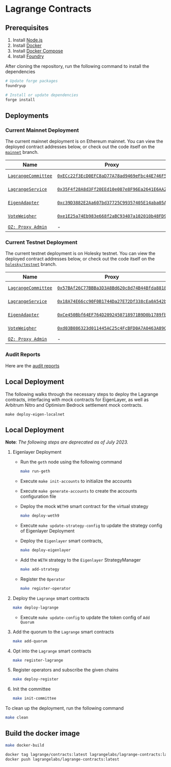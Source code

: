 # Lagrange Contracts

## Prerequisites

1. Install [Node.js](https://nodejs.org/en/download/)
2. Install [Docker](https://docs.docker.com/get-docker/)
3. Install [Docker Compose](https://docs.docker.com/compose/install/)
4. Install [Foundry](https://book.getfoundry.sh/getting-started/installation)

After cloning the repository, run the following command to install the dependencies

```bash
# Update forge packages
foundryup

# Install or update dependencies
forge install
```

## Deployments

### Current Mainnet Deployment

The current mainnet deployment is on Ethereum mainnet. You can view the deployed contract addresses below, or check out the code itself on the [`mainnet`](https://github.com/Lagrange-Labs/lagrange-contracts/tree/mainnet) branch.

| Name                                                                                                                                                              | Proxy                                                                                                                   | Implementation                                                                             | Notes                                                                                                                                                |
| ----------------------------------------------------------------------------------------------------------------------------------------------------------------- | ----------------------------------------------------------------------------------------------------------------------- | ------------------------------------------------------------------------------------------ | ---------------------------------------------------------------------------------------------------------------------------------------------------- |
| [`LagrangeCommittee`](https://github.com/Lagrange-Labs/lagrange-contracts/blob/220929d1d0582aa14b9422d8398487050da72e49/contracts/protocol/LagrangeCommittee.sol) | [`0xECc22f3EcD0EFC8aD77A78ad9469eFbc44E746F5`](https://etherscan.io/address/0xECc22f3EcD0EFC8aD77A78ad9469eFbc44E746F5) | [`0x6934...0854`](https://etherscan.io/address/0x69347e29480949995B6F527D7ac24225D66b0854) | Proxy: [`TUP@4.7.1`](https://github.com/OpenZeppelin/openzeppelin-contracts/blob/v4.7.1/contracts/proxy/transparent/TransparentUpgradeableProxy.sol) |
| [`LagrangeService`](https://github.com/Lagrange-Labs/lagrange-contracts/blob/220929d1d0582aa14b9422d8398487050da72e49/contracts/protocol/LagrangeService.sol)     | [`0x35F4f28A8d3Ff20EEd10e087e8F96Ea2641E6AA2`](https://etherscan.io/address/0x35F4f28A8d3Ff20EEd10e087e8F96Ea2641E6AA2) | [`0x9bfd...0659`](https://etherscan.io/address/0x9bfd992F5886f126ddB2539555064A0d1C040659) | Proxy: [`TUP@4.7.1`](https://github.com/OpenZeppelin/openzeppelin-contracts/blob/v4.7.1/contracts/proxy/transparent/TransparentUpgradeableProxy.sol) |
| [`EigenAdapter`](https://github.com/Lagrange-Labs/lagrange-contracts/blob/220929d1d0582aa14b9422d8398487050da72e49/contracts/library/StakeManager.sol)            | [`0xc39D3882E2Aa607bd37725C99357405E14aba05A`](https://etherscan.io/address/0xc39D3882E2Aa607bd37725C99357405E14aba05A) | [`0xb58c...e133`](https://etherscan.io/address/0xb58c233ba70bEC4c3E49D9438921E5a1Ec91e133) | Proxy: [`TUP@4.7.1`](https://github.com/OpenZeppelin/openzeppelin-contracts/blob/v4.7.1/contracts/proxy/transparent/TransparentUpgradeableProxy.sol) |
| [`VoteWeigher`](https://github.com/Lagrange-Labs/lagrange-contracts/blob/220929d1d0582aa14b9422d8398487050da72e49/contracts/protocol/VoteWeigher.sol)             | [`0xe1E25a74Eb983e668f2aBC93407a102010b48FD9`](https://etherscan.io/address/0xe1E25a74Eb983e668f2aBC93407a102010b48FD9) | [`0x7360...Fb22`](https://etherscan.io/address/0x736041228AF67631d4d390D5ADB5358e3730Fb22) | Proxy: [`TUP@4.7.1`](https://github.com/OpenZeppelin/openzeppelin-contracts/blob/v4.7.1/contracts/proxy/transparent/TransparentUpgradeableProxy.sol) |
| [`OZ: Proxy Admin`](https://github.com/OpenZeppelin/openzeppelin-contracts/blob/v4.7.1/contracts/proxy/transparent/ProxyAdmin.sol)                                | -                                                                                                                       | [`0x7F11...845f`](https://etherscan.io/address/0x7F1130BC34a9633A202767B461772eCd953A845f) |                                                                                                                                                      |

### Current Testnet Deployment

The current testnet deployment is on Holesky testnet. You can view the deployed contract addresses below, or check out the code itself on the [`holesky/testnet`](https://github.com/Lagrange-Labs/lagrange-contracts/tree/holesky/testnet) branch.

| Name                                                                                                                                     | Proxy                                                                                                                           | Implementation                                                                                     | Notes                                                                                                                                                |
| ---------------------------------------------------------------------------------------------------------------------------------------- | ------------------------------------------------------------------------------------------------------------------------------- | -------------------------------------------------------------------------------------------------- | ---------------------------------------------------------------------------------------------------------------------------------------------------- |
| [`LagrangeCommittee`](https://github.com/Lagrange-Labs/lagrange-contracts/blob/holesky/testnet/contracts/protocol/LagrangeCommittee.sol) | [`0x57BAf26C77BBBa3D3A8Bd620c8d74B44Bfda8818`](https://holesky.etherscan.io/address/0x57BAf26C77BBBa3D3A8Bd620c8d74B44Bfda8818) | [`0xb0c7...87A5`](https://holesky.etherscan.io/address/0xb0c7b37c84169352f8b8808f20Ad549BF03387A5) | Proxy: [`TUP@4.7.1`](https://github.com/OpenZeppelin/openzeppelin-contracts/blob/v4.7.1/contracts/proxy/transparent/TransparentUpgradeableProxy.sol) |
| [`LagrangeService`](https://github.com/Lagrange-Labs/lagrange-contracts/blob/holesky/testnet/contracts/protocol/LagrangeService.sol)     | [`0x18A74E66cc90F0B1744Da27E72Df338cEa0A542b`](https://holesky.etherscan.io/address/0x18A74E66cc90F0B1744Da27E72Df338cEa0A542b) | [`0xDB83...2FF3`](https://holesky.etherscan.io/address/0xDB83CA0E993b61eE6d9dE5ebF41d3e64807D2FF3) | Proxy: [`TUP@4.7.1`](https://github.com/OpenZeppelin/openzeppelin-contracts/blob/v4.7.1/contracts/proxy/transparent/TransparentUpgradeableProxy.sol) |
| [`EigenAdapter`](https://github.com/Lagrange-Labs/lagrange-contracts/blob/holesky/testnet/contracts/library/StakeManager.sol)            | [`0xCe450Bbf64EF764D2092450718971B9D0b1789fb`](https://holesky.etherscan.io/address/0xCe450Bbf64EF764D2092450718971B9D0b1789fb) | [`0xBF24...ec8c`](https://holesky.etherscan.io/address/0xBF24691071edBCA48AD6bcC59c9A17886294ec8c) | Proxy: [`TUP@4.7.1`](https://github.com/OpenZeppelin/openzeppelin-contracts/blob/v4.7.1/contracts/proxy/transparent/TransparentUpgradeableProxy.sol) |
| [`VoteWeigher`](https://github.com/Lagrange-Labs/lagrange-contracts/blob/holesky/testnet/contracts/protocol/VoteWeigher.sol)             | [`0xd03B086323d011445AC25c4FcBFD0A7A0463A89C`](https://holesky.etherscan.io/address/0xd03B086323d011445AC25c4FcBFD0A7A0463A89C) | [`0x4f00...c618`](https://holesky.etherscan.io/address/0x4f00C996E2a32fE8D1100c89594041E73DF7c618) | Proxy: [`TUP@4.7.1`](https://github.com/OpenZeppelin/openzeppelin-contracts/blob/v4.7.1/contracts/proxy/transparent/TransparentUpgradeableProxy.sol) |
| [`OZ: Proxy Admin`](https://github.com/OpenZeppelin/openzeppelin-contracts/blob/v4.7.1/contracts/proxy/transparent/ProxyAdmin.sol)       | -                                                                                                                               | [`0x5c70...0F70`](https://holesky.etherscan.io/address/0x5c7029658bB7223774220f85117bC52813C40F70) |                                                                                                                                                      |

### Audit Reports

Here are the [audit reports](./audits/)

## Local Deployment

The following walks through the necessary steps to deploy the Lagrange contracts, interfacing with mock contracts for EigenLayer, as well as Arbitrum Nitro and Optimism Bedrock settlement mock contracts.

```
make deploy-eigen-localnet
```

## Local Deployment

**Note**: _The following steps are deprecated as of July 2023._

1. Eigenlayer Deployment

   - Run the `geth` node using the following command

     ```bash
     make run-geth
     ```

   - Execute `make init-accounts` to initialize the accounts
   - Execute `make generate-accounts` to create the accounts configuration file
   - Deploy the mock `WETH9` smart contract for the virtual strategy

     ```bash
     make deploy-weth9
     ```

   - Execute `make update-strategy-config` to update the strategy config of Eigenlayer Deployment

   - Deploy the `Eigenlayer` smart contracts,

     ```bash
     make deploy-eigenlayer
     ```

   - Add the `WETH` strategy to the `Eigenlayer` StrategyManager

     ```bash
     make add-strategy
     ```

   - Register the `Operator`

     ```bash
     make register-operator
     ```

2. Deploy the `Lagrange` smart contracts

   ```bash
   make deploy-lagrange
   ```

   - Execute `make update-config` to update the token config of `Add Quorum`

3. Add the quorum to the `Lagrange` smart contracts

   ```bash
   make add-quorum
   ```

4. Opt into the `Lagrange` smart contracts

   ```bash
   make register-lagrange
   ```

5. Register operators and subscribe the given chains

   ```bash
   make deploy-register
   ```

6. Init the committee

   ```bash
   make init-committee
   ```

To clean up the deployment, run the following command

```bash
make clean
```

## Build the docker image

```bash
make docker-build

docker tag lagrange/contracts:latest lagrangelabs/lagrange-contracts:latest
docker push lagrangelabs/lagrange-contracts:latest
```
